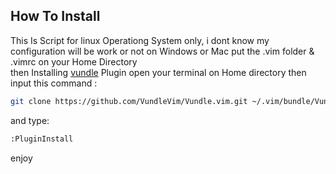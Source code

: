 ## How To Install
This Is Script for linux Operationg System only, i dont know my configuration will be work or not on Windows or Mac
put the .vim folder & .vimrc on your Home Directory<br>
then Installing [vundle](https://github.com/VundleVim/Vundle.vim) Plugin
open your terminal on Home directory then input this command :
```sh
git clone https://github.com/VundleVim/Vundle.vim.git ~/.vim/bundle/Vundle.vim
```
and type:
```sh
:PluginInstall
```

enjoy
